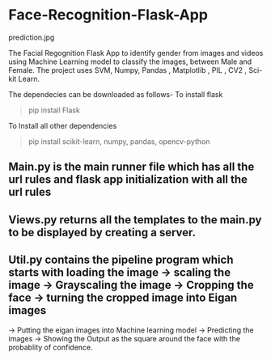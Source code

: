 # Face-Recognition-Flask-App

prediction.jpg

The Facial Regognition Flask App to identify gender from images and videos using Machine Learning model to classify the images, between Male and Female. The project uses SVM, Numpy,
Pandas , Matplotlib , PIL , CV2 , Sci-kit Learn. 

The dependecies can be downloaded as follows-
To install flask

>pip install Flask

To Install all other dependencies

> pip install scikit-learn, numpy, pandas, opencv-python

## Main.py is the main runner file which has all the url rules and flask app initialization with all the url rules
## Views.py returns all the templates to the main.py to be displayed by creating a server.
## Util.py contains the pipeline program which starts with loading the image -> scaling the image -> Grayscaling the image -> Cropping the face -> turning the cropped image into Eigan images
-> Putting the eigan images into Machine learning model -> Predicting the images -> Showing the Output as the square around the face with the probablity of confidence.

